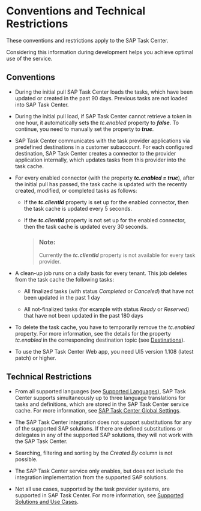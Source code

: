 <!-- loiof0f13bf49e3f45488bcf24218a2771e4 -->

# Conventions and Technical Restrictions

These conventions and restrictions apply to the SAP Task Center.

Considering this information during development helps you achieve optimal use of the service.



<a name="loiof0f13bf49e3f45488bcf24218a2771e4__section_nwx_4jp_cjb"/>

## Conventions

-   During the initial pull SAP Task Center loads the tasks, which have been updated or created in the past 90 days. Previous tasks are not loaded into SAP Task Center.

-   During the initial pull load, if SAP Task Center cannot retrieve a token in one hour, it automatically sets the *tc.enabled* property to ***false***. To continue, you need to manually set the property to ***true***.

-   SAP Task Center communicates with the task provider applications via predefined destinations in a customer subaccount. For each configured destination, SAP Task Center creates a connector to the provider application internally, which updates tasks from this provider into the task cache.

-   For every enabled connector \(with the property ***tc.enabled = true***\), after the initial pull has passed, the task cache is updated with the recently created, modified, or completed tasks as follows:

    -   If the ***tc.clientId*** property is set up for the enabled connector, then the task cache is updated every 5 seconds.

    -   If the ***tc.clientId*** property is not set up for the enabled connector, then the task cache is updated every 30 seconds.

        > ### Note:  
        > Currently the ***tc.clientId*** property is not available for every task provider.


-   A clean-up job runs on a daily basis for every tenant. This job deletes from the task cache the following tasks:

    -   All finalized tasks \(with status *Completed* or *Canceled*\) that have not been updated in the past 1 day

    -   All not-finalized tasks \(for example with status *Ready* or *Reserved*\) that have not been updated in the past 180 days


-   To delete the task cache, you have to temporarily remove the *tc.enabled* property. For more information, see the details for the property *tc.enabled* in the corresponding destination topic \(see [Destinations](../40-administration/destinations-3470733.md)\).

-   To use the SAP Task Center Web app, you need UI5 version 1.108 \(latest patch\) or higher.




<a name="loiof0f13bf49e3f45488bcf24218a2771e4__section_q4p_zk5_ymb"/>

## Technical Restrictions

-   From all supported languages \(see [Supported Languages](supported-languages-c66c693.md)\), SAP Task Center supports simultaneously up to three language translations for tasks and definitions, which are stored in the SAP Task Center service cache. For more information, see [SAP Task Center Global Settings](../40-administration/sap-task-center-global-settings-99e5302.md).

-   The SAP Task Center integration does not support substitutions for any of the supported SAP solutions. If there are defined substitutions or delegates in any of the supported SAP solutions, they will not work with the SAP Task Center.

-   Searching, filtering and sorting by the *Created By* column is not possible.

-   The SAP Task Center service only enables, but does not include the integration implementation from the supported SAP solutions.

-   Not all use cases, supported by the task provider systems, are supported in SAP Task Center. For more information, see [Supported Solutions and Use Cases](supported-solutions-and-use-cases-758209c.md).


